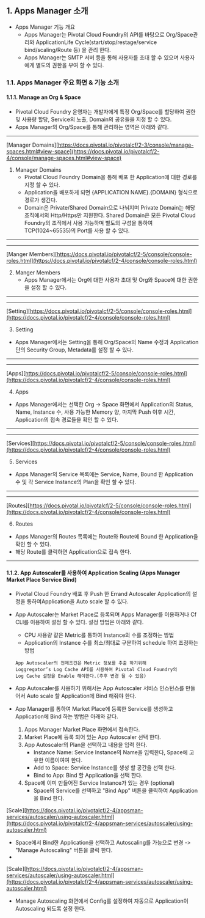## 1. Apps Manager 소개

- Apps Manager 기능 개요
	- Apps Manager는 Pivotal Cloud Foundry의 API를 바탕으로 Org/Space관리와 ApplicationLife Cycle(start/stop/restage/service bind/scaling/Route 등) 을 관리 한다.
	- Apps Manager는 SMTP 서버 등을 통해 사용자를 초대 할 수 있으며 사용자에게 별도의 권한을 부여 할 수 있다.

### 1.1. Apps Manager 주요 화면 & 기능 소개

#### 1.1.1. Manage an Org & Space

- Pivotal Cloud Foundry 운영자는 개발자에게 특정 Org/Space를 할당하여 권한 및 사용량 할당, Service의 노출, Domain의 공유들을 지정 할 수 있다.
- Apps Manager의 Org/Space를 통해 관리하는 영역은 아래와 같다.

---

[Manager Domains][https://docs.pivotal.io/pivotalcf/2-3/console/manage-spaces.html#view-space](https://docs.pivotal.io/pivotalcf/2-4/console/manage-spaces.html#view-space)

1. Manager Domains
	- Pivotal Cloud Foundry Domain을 통해 배포 한 Application에 대한 경로를 지정 할 수 있다.
	- Application을 배포하게 되면 {APPLICATION NAME}.{DOMAIN} 형식으로 경로가 생긴다.
	- Domain은 Private/Shared Domain으로 나눠지며 Private Domain는 해당 조직에서의 Http/Https만 지원한다.  Shared Domain은 모든 Pivotal Cloud Foundry의 조직에서 사용 가능하며 별도의 구성을 통하여 TCP(1024~65535)의 Port를 사용 할 수 있다.
---
---

[Manger Members][https://docs.pivotal.io/pivotalcf/2-5/console/console-roles.html](https://docs.pivotal.io/pivotalcf/2-4/console/console-roles.html)

2.  Manger Members
	- Apps Manager에서는 Org에 대한 사용자 초대 및 Org와 Space에 대한 권한을 설정 할 수 있다.
---
---

[Setting][https://docs.pivotal.io/pivotalcf/2-5/console/console-roles.html](https://docs.pivotal.io/pivotalcf/2-4/console/console-roles.html)

3. Setting
- Apps Manager에서는 Setting을 통해 Org/Space의 Name 수정과 Application 단의 Security Group, Metadata를 설정 할 수 있다.
---
---

[Apps][https://docs.pivotal.io/pivotalcf/2-5/console/console-roles.html](https://docs.pivotal.io/pivotalcf/2-4/console/console-roles.html)

4. Apps
- Apps Manager에서는 선택한 Org -> Space 화면에서 Application의 Status, Name, Instance 수, 사용 가능한 Memory 양, 마지막 Push 이후 시간, Application의 접속 경로들을 확인 할 수 있다.
---

---

[Services][https://docs.pivotal.io/pivotalcf/2-5/console/console-roles.html](https://docs.pivotal.io/pivotalcf/2-4/console/console-roles.html)

5. Services
- Apps Manager의 Service 목록에는 Service, Name, Bound 한 Application 수 및 각 Service Instance의 Plan을 확인 할 수 있다.

---

---

[Routes][https://docs.pivotal.io/pivotalcf/2-5/console/console-roles.html](https://docs.pivotal.io/pivotalcf/2-4/console/console-roles.html)

6. Routes
- Apps Manager의 Routes 목록에는 Route와 Route에 Bound 한 Application을 확인 할 수 있다.
- 해당 Route를 클릭하면 Application으로 접속 한다.

---

#### 1.1.2. App Autoscaler를  사용하여 Application Scaling (Apps Manager Market Place Service Bind)

- Pivotal Cloud Foundry 배포 후 Push 한 Errand Autoscaler Application의 설정을 통하여Application을 Auto scale 할 수 있다.
- App Autoscaler는 Market Place로 등록되며 Apps Manager를 이용하거나 Cf CLI를 이용하여 설정 할 수 있다. 설정 방법은 아래와 같다.
	- CPU 사용량 같은 Metric를 통하여  Instance의 수를 조정하는 방법
	- Application의 Instance 수를 최소/최대로 구분하여 schedule 하여 조정하는 방법
	```
	App Autoscaler의 전제조건은 Metric 정보를 추출 하기위해
	Loggregator’s Log Cache API를 사용하여 Pivotal Cloud Foundry의
	Log Cache 설정을 Enable 해야한다.(추후 변경 될 수 있음)
	```

- App Autoscaler를 사용하기 위해서는 App Autoscaler 서비스 인스턴스를 만들어서  Auto scale 할 Application에 Bind 해줘야 한다.

- App Manager를 통하여 Market Place에 등록한 Service를 생성하고 Application에 Bind 하는 방법은 아래와 같다.
	1. Apps Manager Market Place 화면에서 접속한다.
	2. Market Place에 등록 되어 있는 App Autoscaler 선택 한다.
	3. App Autoscaler의 Plan을 선택하고 내용을 입력 한다.
		- Instance Name: Service Instance의 Name을 입력한다, Space에 고유한 이름이여여 한다.
		- Add to Space: Service Instance를 생성 할 공간을 선택 한다.
		- Bind to App: Bind 할 Application을 선택 한다.
	4. Space에 이미 만들어진 Service Instance가 있는 경우 (optional)
		- Space의 Service를 선택하고 "Bind App" 버튼을 클릭하여 Application을 Bind 한다.

[Scale][https://docs.pivotal.io/pivotalcf/2-4/appsman-services/autoscaler/using-autoscaler.html](https://docs.pivotal.io/pivotalcf/2-4/appsman-services/autoscaler/using-autoscaler.html)

- Space에서 Bind한 Application을 선택하고 Autoscaling를 가능으로 변경 -> "Manage Autoscaling"  버튼을 클릭 한다.
- 
[Scale][https://docs.pivotal.io/pivotalcf/2-4/appsman-services/autoscaler/using-autoscaler.html](https://docs.pivotal.io/pivotalcf/2-4/appsman-services/autoscaler/using-autoscaler.html)

- Manage Autoscaling 화면에서 Config를 설정하여 자동으로 Application이 Autoscaling 되도록 설정 한다.



